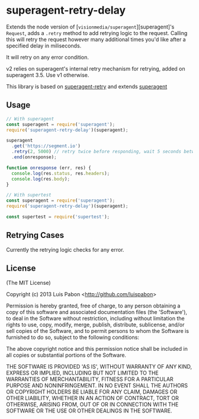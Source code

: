 # superagent-retry-delay

  Extends the node version of [`visionmedia/superagent`][superagent]'s `Request`, adds a `.retry` method to add retrying logic to the request. Calling this will retry the request however many additional times you'd like after a specified delay in miliseconds.

  It will retry on any error condition.

  v2 relies on superagent's internal retry mechanism for retrying, added on superagent 3.5. Use v1 otherwise.

  This library is based on [superagent-retry](https://github.com/segmentio/superagent-retry) and extends [superagent](https://github.com/visionmedia/superagent)

## Usage

```javascript
// With superagent
const superagent = require('superagent');
require('superagent-retry-delay')(superagent);

superagent
  .get('https://segment.io')
  .retry(2, 5000) // retry twice before responding, wait 5 seconds between failures
  .end(onresponse);

function onresponse (err, res) {
  console.log(res.status, res.headers);
  console.log(res.body);
}

```

```javascript
// With supertest
const superagent = require('superagent');
require('superagent-retry-delay')(superagent);

const supertest = require('supertest');
```


## Retrying Cases

  Currently the retrying logic checks for any error.


## License

(The MIT License)

Copyright (c) 2013 Luis Pabon &lt;http://github.com/luispabon&gt;

Permission is hereby granted, free of charge, to any person obtaining
a copy of this software and associated documentation files (the
'Software'), to deal in the Software without restriction, including
without limitation the rights to use, copy, modify, merge, publish,
distribute, sublicense, and/or sell copies of the Software, and to
permit persons to whom the Software is furnished to do so, subject to
the following conditions:

The above copyright notice and this permission notice shall be
included in all copies or substantial portions of the Software.

THE SOFTWARE IS PROVIDED 'AS IS', WITHOUT WARRANTY OF ANY KIND,
EXPRESS OR IMPLIED, INCLUDING BUT NOT LIMITED TO THE WARRANTIES OF
MERCHANTABILITY, FITNESS FOR A PARTICULAR PURPOSE AND NONINFRINGEMENT.
IN NO EVENT SHALL THE AUTHORS OR COPYRIGHT HOLDERS BE LIABLE FOR ANY
CLAIM, DAMAGES OR OTHER LIABILITY, WHETHER IN AN ACTION OF CONTRACT,
TORT OR OTHERWISE, ARISING FROM, OUT OF OR IN CONNECTION WITH THE
SOFTWARE OR THE USE OR OTHER DEALINGS IN THE SOFTWARE.
